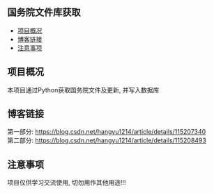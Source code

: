 ## 国务院文件库获取
* [项目概况](#项目概况)
* [博客链接](#博客链接)
* [注意事项](#注意事项)

## 项目概况
本项目通过Python获取国务院文件及更新, 并写入数据库

## 博客链接
第一部分: https://blog.csdn.net/hangyu1214/article/details/115207340  <br>
第二部分: https://blog.csdn.net/hangyu1214/article/details/115208493

## 注意事项
项目仅供学习交流使用, 切勿用作其他用途!!!
